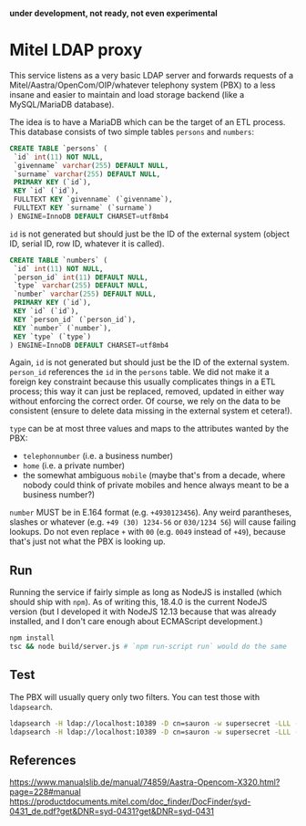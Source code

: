 **under development, not ready, not even experimental**

# Mitel LDAP proxy

This service listens as a very basic LDAP server and forwards requests of a Mitel/Aastra/OpenCom/OIP/whatever telephony
system (PBX) to a less insane and easier to maintain and load storage backend (like a MySQL/MariaDB database).

The idea is to have a MariaDB which can be the target of an ETL process. This database consists of two simple
tables `persons` and `numbers`:

```sql
CREATE TABLE `persons` (
 `id` int(11) NOT NULL,
 `givenname` varchar(255) DEFAULT NULL,
 `surname` varchar(255) DEFAULT NULL,
 PRIMARY KEY (`id`),
 KEY `id` (`id`),
 FULLTEXT KEY `givenname` (`givenname`),
 FULLTEXT KEY `surname` (`surname`)
) ENGINE=InnoDB DEFAULT CHARSET=utf8mb4
```

`id` is not generated but should just be the ID of the external system (object ID, serial ID, row ID, whatever it is
called).

```sql
CREATE TABLE `numbers` (
 `id` int(11) NOT NULL,
 `person_id` int(11) DEFAULT NULL,
 `type` varchar(255) DEFAULT NULL,
 `number` varchar(255) DEFAULT NULL,
 PRIMARY KEY (`id`),
 KEY `id` (`id`),
 KEY `person_id` (`person_id`),
 KEY `number` (`number`),
 KEY `type` (`type`)
) ENGINE=InnoDB DEFAULT CHARSET=utf8mb4
```

Again, `id` is not generated but should just be the ID of the external system. `person_id` references the `id` in
the `persons` table. We did not make it a foreign key constraint because this usually complicates things in a ETL
process; this way it can just be replaced, removed, updated in either way without enforcing the correct order. Of
course, we rely on the data to be consistent (ensure to delete data missing in the external system et cetera!).

`type` can be at most three values and maps to the attributes wanted by the PBX:

* `telephonnumber` (i.e. a business number)
* `home` (i.e. a private number)
* the somewhat ambiguous `mobile` (maybe that's from a decade, where nobody could think of private mobiles and hence
  always meant to be a business number?)

`number` MUST be in E.164 format (e.g. `+4930123456`). Any weird parantheses, slashes or whatever (e.g. `+49 (30) 1234-56` or `030/1234 56`) will cause failing lookups. Do not even replace `+` with `00` (e.g. `0049` instead of `+49`), because that's just not what the PBX is looking up.

## Run

Running the service if fairly simple as long as NodeJS is installed (which should ship with `npm`). As of writing this,
18.4.0 is the current NodeJS version (but I developed it with NodeJS 12.13 because that was already installed, and I
don't care enough about ECMAScript development.)

```bash
npm install
tsc && node build/server.js # `npm run-script run` would do the same
```

## Test

The PBX will usually query only two filters. You can test those with `ldapsearch`.

```bash
ldapsearch -H ldap://localhost:10389 -D cn=sauron -w supersecret -LLL -x -b dc=baraddur,dc=mordor "(|(sn=Sa*))"
ldapsearch -H ldap://localhost:10389 -D cn=sauron -w supersecret -LLL -x -b dc=baraddur,dc=mordor "(|(mobile=+4930666)(homephone=+4930666)(telephonenumber=+4930666))"
```

## References
<https://www.manualslib.de/manual/74859/Aastra-Opencom-X320.html?page=228#manual>
<https://productdocuments.mitel.com/doc_finder/DocFinder/syd-0431_de.pdf?get&DNR=syd-0431?get&DNR=syd-0431>